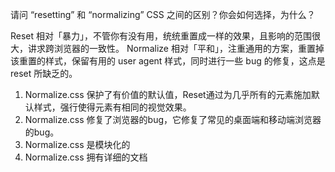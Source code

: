 请问 “resetting” 和 “normalizing” CSS 之间的区别？你会如何选择，为什么？

Reset 相对「暴力」，不管你有没有用，统统重置成一样的效果，且影响的范围很大，讲求跨浏览器的一致性。
Normalize 相对「平和」，注重通用的方案，重置掉该重置的样式，保留有用的 user agent 样式，同时进行一些 bug 的修复，这点是 reset 所缺乏的。

1. Normalize.css 保护了有价值的默认值，Reset通过为几乎所有的元素施加默认样式，强行使得元素有相同的视觉效果。
2. Normalize.css 修复了浏览器的bug，它修复了常见的桌面端和移动端浏览器的bug。
3. Normalize.css 是模块化的
4. Normalize.css 拥有详细的文档
